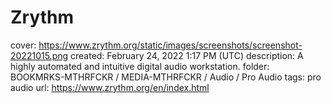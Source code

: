 # Zrythm

cover: https://www.zrythm.org/static/images/screenshots/screenshot-20221015.png
created: February 24, 2022 1:17 PM (UTC)
description: A highly automated and intuitive digital audio workstation.
folder: BOOKMRKS-MTHRFCKR / MEDIA-MTHRFCKR / Audio / Pro Audio
tags: pro audio
url: https://www.zrythm.org/en/index.html
